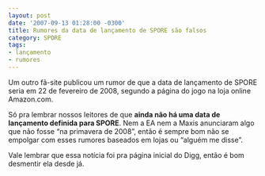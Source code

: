 ```yaml
---
layout: post
date: '2007-09-13 01:28:00 -0300'
title: Rumores da data de lançamento de SPORE são falsos
category: SPORE
tags:
- lançamento
- rumores
---
```

Um outro fã-site publicou um rumor de que a data de lançamento de SPORE seria em
22 de fevereiro de 2008, segundo a página do jogo na loja online Amazon.com.

Só pra lembrar nossos leitores de que **ainda não há uma data de lançamento
definida para SPORE**. Nem a EA nem a Maxis anunciaram algo que não fosse “na
primavera de 2008”, então é sempre bom não se empolgar com esses rumores baseados
em lojas ou “alguém me disse”.

Vale lembrar que essa notícia foi pra página inicial do Digg, então é bom
desmentir ela desde já.
